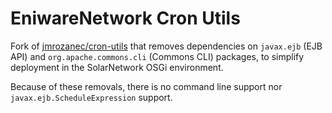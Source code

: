 # EniwareNetwork Cron Utils

Fork of [jmrozanec/cron-utils](https://github.com/jmrozanec/cron-utils) that
removes dependencies on `javax.ejb` (EJB API) and `org.apache.commons.cli`
(Commons CLI) packages, to simplify deployment in the SolarNetwork OSGi
environment.

Because of these removals, there is no command line support nor
`javax.ejb.ScheduleExpression` support.
